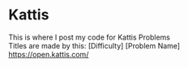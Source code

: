 # Kattis
This is where I post my code for Kattis Problems  
Titles are made by this: [Difficulty] [Problem Name]  
https://open.kattis.com/
